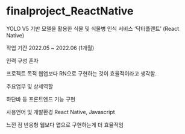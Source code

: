 # finalproject_ReactNative

YOLO V5 기반 모델을 활용한 식물 및 식물병 인식 서비스 ‘닥터플랜트’ (React Native)

작업 기간 
2022.05 ~ 2022.06 (1개월)

인력 구성
혼자

프로젝트 목적
웹앱보다 RN으로 구현하는 것이 효율적이라고 생각함.

주요업무 및 상세역할

하단바 등 프론트엔드 기능 구현


사용언어 및 개발환경
React Native, Javascript

느낀 점
반응형 웹보다 앱으로 구현하는게 더 효율적임
